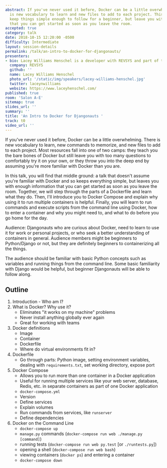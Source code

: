 ```yaml
---
abstract: If you've never used it before, Docker can be a little overwhelming. There
  is new vocabulary to learn and new files to add to each project. This talk will
  keep things simple enough to follow for a beginner, but leave you with enough information
  that you can get started as soon as you leave the room.
accepted: true
category: talk
date: 2018-10-15 12:20:00 -0500
difficulty: Intermediate
layout: session-details
permalink: /talk/an-intro-to-docker-for-djangonauts/
presenters:
- bio: Lacey Williams Henschel is a developer with REVSYS and part of the organizing team for DjangoCon US. In the past, she's chaired DjangoCon US, organized several Django Girls workshops, taught courses for Treehouse, and written about accessibility at tech events. Previously, she's spoken at DjangoCon Europe, DjangoCon US, Postgres Open, ACT-W, PyDX, and Django Birthday.
  company: REVSYS
  github: ''
  name: Lacey Williams Henschel
  photo_url: '/static/img/speakers/lacey-williams-henschel.jpg'
  twitter: laceynwilliams
  website: https://www.laceyhenschel.com/
published: true
room: 'Salon A-E'
sitemap: true
slides_url: ''
summary: ''
title: 'An Intro to Docker for Djangonauts '
track: t0
video_url: ''
---
```


If you've never used it before, Docker can be a little overwhelming. There is new vocabulary to learn, new commands to memorize, and new files to add to each project. Most resources fall into one of two camps: they teach you the bare bones of Docker but still leave you with too many questions to comfortably try it on your own, or they throw you into the deep end by assuming you're more familiar with Docker than you are.

In this talk, you will find that middle ground: a talk that doesn't assume you're familiar with Docker and so keeps everything simple, but leaves you with enough information that you can get started as soon as you leave the room. Together, we will step through the parts of a Dockerfile and learn what they do. Then, I'll introduce you to Docker Compose and explain why using it to run multiple containers is helpful. Finally, you will learn to run commands and execute scripts from the command line using Docker, how to enter a container and why you might need to, and what to do before you go home for the day.

Audience: Djangonauts who are curious about Docker, need to learn to use it for work or personal projects, or who seek a better understanding of containers in general. Audience members might be beginners to Python/Django or not, but they are definitely beginners to containerizing all the things.

The audience should be familiar with basic Python concepts such as variables and running things from the command line. Some basic familiarity with Django would be helpful, but beginner Djangonauts will be able to follow along.


## Outline

1. Introduction - Who am I?
2. What is Docker? Why use it?
    - Eliminates "it works on my machine" problems
    - Never install anything globally ever again
    - Great for working with teams
3. Docker definitions
    - Image
    - Container
    - Dockerfile
    - Where do virtual environments fit in?
4. Dockerfile
    - Go through parts: Python image, setting environment variables, dealing with `requirements.txt`, set working directory, expose port
5. Docker Compose
    - Allows you to run more than one container in a Docker application
    - Useful for running multiple services like your web server, database, Redis, etc. in separate containers as part of one Docker application
   - `docker-compose.yml`
    - Version
    - Define services
    - Explain volumes
    - Run commands from services, like `runserver`
    - Define dependencies
6. Docker on the Command Line
    - `docker-compose up`
    - `manage.py` commands (`docker-compose run web ./manage.py [command]`)
    - running tests (`docker-compose run web py.test` [or `./runtests.py`])
    - opening a shell (`docker-compose run web bash`)
    - viewing containers (`docker ps`) and entering a container
    - `docker-compose down`
